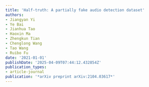 ```yaml
---
title: 'Half-truth: A partially fake audio detection dataset'
authors:
- Jiangyan Yi
- Ye Bai
- Jianhua Tao
- Haoxin Ma
- Zhengkun Tian
- Chenglong Wang
- Tao Wang
- Ruibo Fu
date: '2021-01-01'
publishDate: '2025-04-09T07:44:12.432854Z'
publication_types:
- article-journal
publication: '*arXiv preprint arXiv:2104.03617*'
---
```


